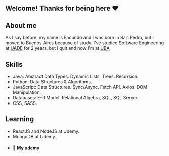 ## Welcome! Thanks for being here ❤️

## About me
As I say before, my name is Facundo and I was born in San Pedro, but I moved to Buenos Aires because of study. 
I've studied Software Engineering at <a href="https://www.uade.edu.ar/" target="_blank">UADE</a> for 2 years, but I quit and now I'm at <a href="https://www.uba.ar" target="_blank">UBA</a>

## Skills
- Java: Abstract Data Types. Dynamic Lists. Trees. Recursion.
- Python: Data Structures & Algorithms.
- JavaScript: Data Structures. Sync/Async. Fetch API. Axios. DOM Manipulation.
- Databases: E-R Model, Relational Algebra, SQL, SQL Server.
- CSS, SASS. 

## Learning
- ReactJS and NodeJS at Udemy.
- MongoDB at Udemy.
- #### 📕 <a href="https://www.udemy.com/user/facundo-valentin-salazar-2/" target="_blank"> My udemy </a>
